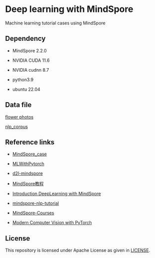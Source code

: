 # Deep learning with MindSpore

Machine learning tutorial cases using MindSpore


## Dependency


- MindSpore 2.2.0

- NVIDIA CUDA 11.6

- NVIDIA cudnn 8.7

- python3.9

- ubuntu 22.04



## Data file

[flower photos](https://storage.googleapis.com/download.tensorflow.org/example_images/flower_photos.tgz)

[nlp_corpus](https://github.com/GuocaiL/nlp_corpus)


## Reference links
- [MindSpore_case](https://github.com/LZU-Machine-learning-theory/MindSpore_case)

- [MLWithPytorch](https://github.com/Mayurji/MLWithPytorch)

- [d2l-mindspore](https://github.com/mindspore-courses/d2l-mindspore)

- [MindSpore教程](https://www.mindspore.cn/tutorials/zh-CN/r2.1/index.html)

- [Introduction DeepLearning with MindSpore](https://github.com/mindspore-ai/book)

- [mindspore-nlp-tutorial](https://github.com/lvyufeng/mindspore-nlp-tutorial)

- [MindSpore-Courses](https://github.com/mindspore-courses)

- [Modern Computer Vision with PyTorch](https://github.com/PacktPublishing/Modern-Computer-Vision-with-PyTorch)


## License
This repository is licensed under Apache License as given in [LICENSE](LICENSE).
